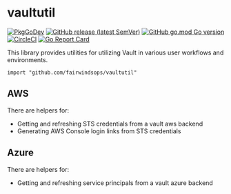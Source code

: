 # vaultutil

[![PkgGoDev][doc-image]][doc-link] [![GitHub release (latest SemVer)][release-image]][release-link] [![GitHub go.mod Go version][version-image]][version-link] [![CircleCI][circleci-image]][circleci-link] [![Go Report Card][goreport-image]][goreport-link]

[doc-image]: https://pkg.go.dev/badge/fairwindsops/vaultutil
[doc-link]: https://pkg.go.dev/github.com/fairwindsops/vaultutil

[version-image]: https://img.shields.io/github/go-mod/go-version/FairwindsOps/vaultutil
[version-link]: https://github.com/FairwindsOps/vaultutil

[release-image]: https://img.shields.io/github/v/release/FairwindsOps/vaultutil
[release-link]: https://github.com/FairwindsOps/vaultutil

[goreport-image]: https://goreportcard.com/badge/github.com/FairwindsOps/vaultutil
[goreport-link]: https://goreportcard.com/report/github.com/FairwindsOps/vaultutil

[circleci-image]: https://circleci.com/gh/FairwindsOps/vaultutil/tree/master.svg?style=svg
[circleci-link]: https://circleci.com/gh/FairwindsOps/vaultutil

This library provides utilities for utilizing Vault in various user workflows and environments.

```
import "github.com/fairwindsops/vaultutil"
```

## AWS

There are helpers for:

- Getting and refreshing STS credentials from a vault aws backend
- Generating AWS Console login links from STS credentials

## Azure

There are helpers for:

- Getting and refreshing service principals from a vault azure backend

